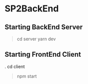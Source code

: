 # SP2BackEnd

## Starting BackEnd Server
> cd server
> yarn dev

## Starting FrontEnd Client 
. cd client
> npm start

